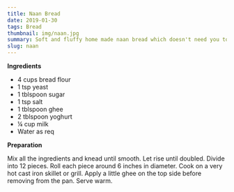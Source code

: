 ```yaml
---
title: Naan Bread
date: 2019-01-30
tags: Bread
thumbnail: img/naan.jpg
summary: Soft and fluffy home made naan bread which doesn't need you to fire up the oven. Great with curries or tear chunks and dunk in honey butter.
slug: naan
---
```


__Ingredients__

+ 4 cups bread flour
+ 1 tsp yeast
+ 1 tblspoon sugar
+ 1 tsp salt
+ 1 tblspoon ghee
+ 2 tblspoon yoghurt
+ ¼ cup milk
+ Water as req

__Preparation__

Mix all the ingredients and knead until smooth. Let rise until doubled. Divide into 12 pieces. Roll each piece around 6 inches in diameter. Cook on a very hot cast iron skillet or grill. Apply a little ghee on the top side before removing from the pan. Serve warm.
